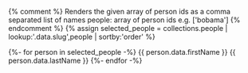 {% comment %}
Renders the given array of person ids as a comma separated list of names
people: array of person ids e.g. ['bobama']
{% endcomment %}
{% assign selected_people = collections.people | lookup:'.data.slug',people | sortby:'order' %}

<span class="people-links">
  {%- for person in selected_people -%}
    <span class="person-link">{{ person.data.firstName }} {{ person.data.lastName }}</span>
  {%- endfor -%}
</span>
